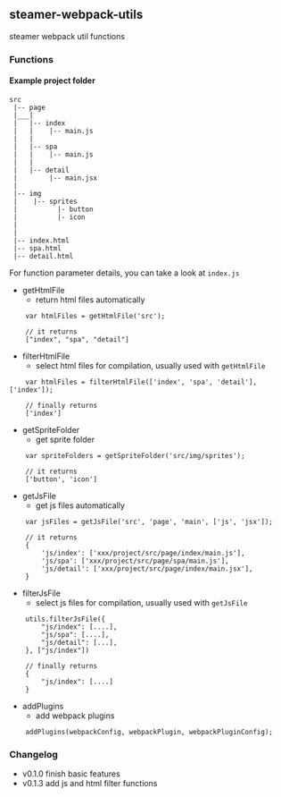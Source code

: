 ## steamer-webpack-utils
steamer webpack util functions


### Functions

#### Example project folder

```
src
 |-- page
 |___|
 |   |-- index
 |   |    |-- main.js
 |   |     
 |   |-- spa
 |   |    |-- main.js
 |   |
 |   |-- detail
 |        |-- main.jsx
 |
 |-- img
 |    |-- sprites
 |          |- button
 |          |- icon
 |
 |
 |-- index.html
 |-- spa.html
 |-- detail.html
```

For function parameter details, you can take a look at `index.js`

* getHtmlFile
	- return html files automatically
```
	var htmlFiles = getHtmlFile('src');

	// it returns
	["index", "spa", "detail"]
```

* filterHtmlFile
	- select html files for compilation, usually used with `getHtmlFile`

```
	var htmlFiles = filterHtmlFile(['index', 'spa', 'detail'], ['index']);

	// finally returns
	['index']
```

*  getSpriteFolder
	- get sprite folder
```
	var spriteFolders = getSpriteFolder('src/img/sprites');

	// it returns
	['button', 'icon']
```

* getJsFile
	- get js files automatically
```
	var jsFiles = getJsFile('src', 'page', 'main', ['js', 'jsx']);

	// it returns
	{
		'js/index': ['xxx/project/src/page/index/main.js'],
		'js/spa': ['xxx/project/src/page/spa/main.js'], 
		'js/detail': ['xxx/project/src/page/index/main.jsx'],
	}
```

* filterJsFile
	- select js files for compilation, usually used with `getJsFile`
```
	utils.filterJsFile({
		"js/index": [....],
		"js/spa": [....],
		"js/detail": [...],
	}, ["js/index"])

	// finally returns
	{
		"js/index": [....]
	}

```

* addPlugins
	- add webpack plugins
```
	addPlugins(webpackConfig, webpackPlugin, webpackPluginConfig);
```

### Changelog
* v0.1.0 finish basic features
* v0.1.3 add js and html filter functions
